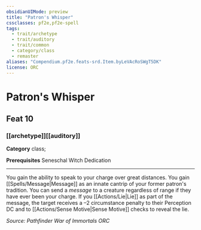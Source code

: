 ```yaml
---
obsidianUIMode: preview
title: "Patron's Whisper"
cssclasses: pf2e,pf2e-spell
tags:
  - trait/archetype
  - trait/auditory
  - trait/common
  - category/class
  - remaster
aliases: "Compendium.pf2e.feats-srd.Item.byLeVAcRoSWgT5DK"
license: ORC
---
```

# Patron's Whisper
## Feat 10
### [[archetype]][[auditory]]

**Category** class; 



**Prerequisites** Seneschal Witch Dedication
* * *
You gain the ability to speak to your charge over great distances. You gain [[Spells/Message|Message]] as an innate cantrip of your former patron's tradition. You can send a _message_ to a creature regardless of range if they have ever been your charge. If you [[Actions/Lie|Lie]] as part of the message, the target receives a –2 circumstance penalty to their Perception DC and to [[Actions/Sense Motive|Sense Motive]] checks to reveal the lie.

*Source: Pathfinder War of Immortals*
*ORC*
